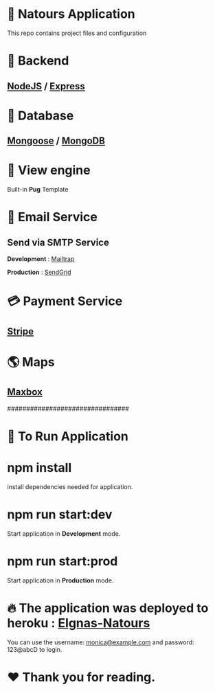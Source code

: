 # 🌲 Natours Application

This repo contains project files and configuration

# :wrench: Backend

## [NodeJS](https://nodejs.org/en/) / [Express](https://expessjs.com/)

# :department_store: Database

## [Mongoose](https://mongoosejs.com/) / [MongoDB](https://www.mongodb.com/)

# :page_facing_up: View engine

Built-in **Pug** Template

# :e-mail: Email Service

## Send via SMTP Service

**Development** : [Mailtrap](https://https://mailtrap.io/)

**Production** : [SendGrid](https://sendgrid.com/)

# :credit_card: Payment Service

## [Stripe](https://stripe.com)

# :earth_americas: Maps

## [Maxbox](https://www.mapbox.com/)

################################

# :ghost: To Run Application

# npm install

install dependencies needed for application.

# npm run start:dev

Start application in **Development** mode.

# npm run start:prod

Start application in **Production** mode.

# 🔥 The application was deployed to heroku : [Elgnas-Natours](https://elgnas-natours.herokuapp.com/)

You can use the username: monica@example.com and password: 123@abcD to login.

# ❤️ Thank you for reading.
